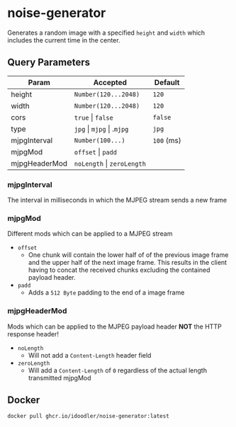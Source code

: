 # noise-generator

Generates a random image with a specified `height` and `width` which includes the current time in the center.

## Query Parameters
| Param         | Accepted                   | Default    |
|---------------|----------------------------|------------|
| height        | `Number(120...2048)`       | `120`      |
| width         | `Number(120...2048)`       | `120`      |
| cors          | `true` \| `false`          | `false`    |
| type          | `jpg` \| `mjpg` \| .`mjpg` | `jpg`      |
| mjpgInterval  | `Number(100...)`           | `100` (ms) |
| mjpgMod       | `offset` \| `padd`         |            |
| mjpgHeaderMod | `noLength` \| `zeroLength` |            |

### mjpgInterval
The interval in milliseconds in which the MJPEG stream sends a new frame

### mjpgMod
Different mods which can be applied to a MJPEG stream
- `offset`
  - One chunk will contain the lower half of of the previous image frame and the upper half of the next image frame. This results in the client having to concat the received chunks excluding the contained payload header.
- `padd`
  - Adds a `512 Byte` padding to the end of a image frame

### mjpgHeaderMod
Mods which can be applied to the MJPEG payload header **NOT** the HTTP response header!
- `noLength`
  - Will not add a `Content-Length` header field
- `zeroLength`
  - Will add a `Content-Length` of `0` regardless of the actual length transmitted
mjpgMod

## Docker
`docker pull ghcr.io/idoodler/noise-generator:latest`

